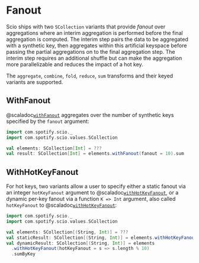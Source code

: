 # Fanout

Scio ships with two `SCollection` variants that provide _fanout_ over aggregations where an interim aggregation is performed before the final aggregation is computed.
The interim step pairs the data to be aggregated with a synthetic key, then aggregates within this artificial keyspace before passing the partial aggregations on to the final aggregation step.
The interim step requires an additional shuffle but can make the aggregation more parallelizable and reduces the impact of a hot key.

The `aggregate`, `combine`, `fold`, `reduce`, `sum` transforms and their keyed variants are supported.

## WithFanout

@scaladoc[`withFanout`](com.spotify.scio.values.SCollection#withFanout(fanout:Int):com.spotify.scio.values.SCollectionWithFanout[T]) aggregates over the number of synthetic keys specified by the `fanout` argument:

```scala mdoc:compile-only
import com.spotify.scio._
import com.spotify.scio.values.SCollection

val elements: SCollection[Int] = ???
val result: SCollection[Int] = elements.withFanout(fanout = 10).sum
```

## WithHotKeyFanout

For hot keys, two variants allow a user to specify either a static fanout via an integer `hotKeyFanout` argument to @scaladoc[`withHotKeyFanout`](com.spotify.scio.values.PairSCollectionFunctions#withHotKeyFanout(hotKeyFanout:Int):com.spotify.scio.values.SCollectionWithHotKeyFanout[K,V]), or a dynamic per-key fanout via a function `K => Int` argument, also called `hotKeyFanout` to @scaladoc[`withHotKeyFanout`](com.spotify.scio.values.PairSCollectionFunctions#withHotKeyFanout(hotKeyFanout:K=%3EInt):com.spotify.scio.values.SCollectionWithHotKeyFanout[K,V]):

```scala
import com.spotify.scio._
import com.spotify.scio.values.SCollection

val elements: SCollection[(String, Int)] = ???
val staticResult: SCollection[(String, Int)] = elements.withHotKeyFanout(hotKeyFanout = 10).sumByKey
val dynamicResult: SCollection[(String, Int)] = elements
  .withHotKeyFanout(hotKeyFanout = s => s.length % 10)
  .sumByKey
```
